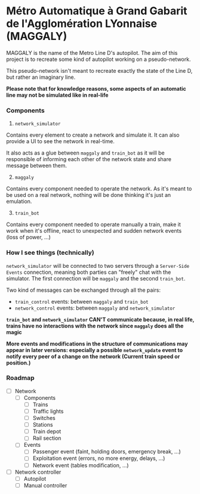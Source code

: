 # Métro Automatique à Grand Gabarit de l'Agglomération LYonnaise (MAGGALY)

MAGGALY is the name of the Metro Line D's autopilot. The aim of this project is to recreate some kind of autopilot working on a pseudo-network.

This pseudo-network isn't meant to recreate exactly the state of the Line D, but rather an imaginary line.

**Please note that for knowledge reasons, some aspects of an automatic line may not be simulated like in real-life**

### Components

1. `network_simulator`

Contains every element to create a network and simulate it. It can also provide a UI to see the network in real-time.

It also acts as a glue between `maggaly` and `train_bot` as it will be responsible of informing each other of the network state and share message between them.

2. `maggaly`

Contains every component needed to operate the network. As it's meant to be used on a real network, nothing will be done thinking it's just an emulation.

3. `train_bot`

Contains every component needed to operate manually a train, make it work when it's offline, react to unexpected and sudden network events (loss of power, ...)

### How I see things (technically)

`network_simulator` will be connected to two servers through a `Server-Side Events` connection, meaning both parties can "freely" chat with the simulator. The first connection will be `maggaly` and the second `train_bot`.

Two kind of messages can be exchanged through all the pairs:
- `train_control` events: between `maggaly` and `train_bot`
- `network_control` events: between `maggaly` and `network_simulator`

**`train_bot` and `network_simulator` CAN'T communicate because, in real life, trains have no interactions with the network since `maggaly` does all the magic**

**More events and modifications in the structure of communications may appear in later versions: especially a possible `network_update` event to notify every peer of a change on the network (Current train speed or position.)**

### Roadmap
- [ ] Network
	- [ ] Components
		- [ ] Trains
		- [ ] Traffic lights
		- [ ] Switches
		- [ ] Stations
		- [ ] Train depot
		- [ ] Rail section
	- [ ] Events
		- [ ] Passenger event (faint, holding doors, emergency break, ...)
		- [ ] Exploitation event (errors, no more energy, delays, ...)
		- [ ] Network event (tables modification, ...)
- [ ] Network controller
	- [ ] Autopilot
	- [ ] Manual controller